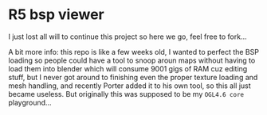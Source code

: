 # R5 bsp viewer

I just lost all will to continue this project so here we go, feel free to fork...

A bit more info: this repo is like a few weeks old, I wanted to perfect the BSP loading so people could have a tool to snoop aroun maps without having to load them into blender which will consume 9001 gigs of RAM cuz editing stuff, but I never got around to finishing even the proper texture loading and mesh handling, and recently Porter added it to his own tool, so this all just became useless. But originally this was supposed to be my `OGL4.6 core` playground...
